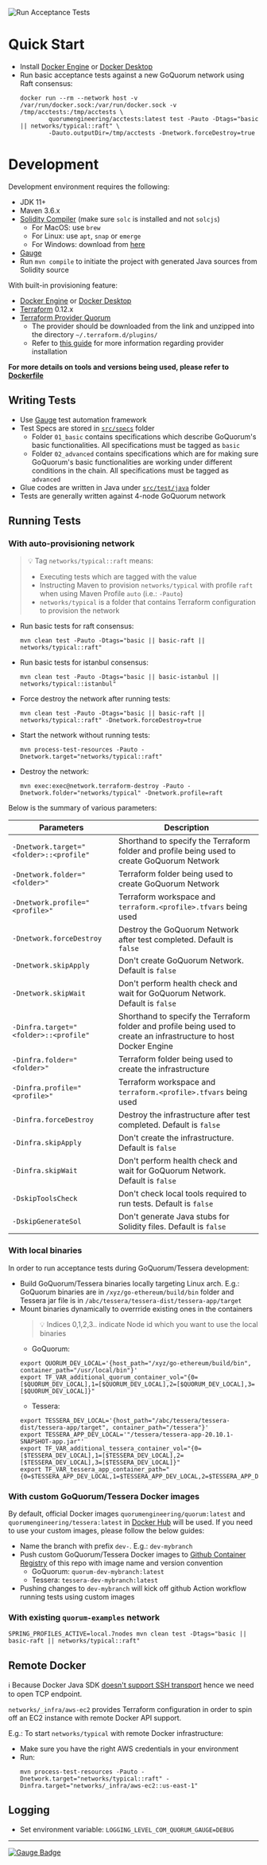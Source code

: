 ![Run Acceptance Tests](https://github.com/jpmorganchase/quorum-acceptance-tests/workflows/Run%20Acceptance%20Tests/badge.svg?branch=master)

# Quick Start

- Install [Docker Engine](https://docs.docker.com/engine/) or [Docker Desktop](https://www.docker.com/products/docker-desktop)
- Run basic acceptance tests against a new GoQuorum network using Raft consensus:
    ```
    docker run --rm --network host -v /var/run/docker.sock:/var/run/docker.sock -v /tmp/acctests:/tmp/acctests \
            quorumengineering/acctests:latest test -Pauto -Dtags="basic || networks/typical::raft" \
            -Dauto.outputDir=/tmp/acctests -Dnetwork.forceDestroy=true
    ```

# Development

Development environment requires the following:

- JDK 11+
- Maven 3.6.x
- [Solidity Compiler](https://solidity.readthedocs.io/en/latest/installing-solidity.html) (make sure `solc` is installed and not `solcjs`)
  - For MacOS: use `brew`
  - For Linux: use `apt`, `snap` or `emerge`
  - For Windows: download from [here](https://github.com/ethereum/solidity/releases)
- [Gauge](https://gauge.org/get_started)
- Run `mvn compile` to initiate the project with generated Java sources from Solidity source

With built-in provisioning feature:
- [Docker Engine](https://docs.docker.com/engine/) or [Docker Desktop](https://www.docker.com/products/docker-desktop)
- [Terraform](https://terraform.io) 0.12.x
- [Terraform Provider Quorum](https://bintray.com/quorumengineering/terraform/terraform-provider-quorum)
   - The provider should be downloaded from the link and unzipped into the directory `~/.terraform.d/plugins/`
   - Refer to [this guide](https://www.terraform.io/docs/configuration/providers.html#third-party-plugins) for more information regarding provider installation
  
**For more details on tools and versions being used, please refer to [Dockerfile](Dockerfile)**

## Writing Tests

- Use [Gauge](https://github.com/getgauge/gauge) test automation framework
- Test Specs are stored in [`src/specs`](src/specs) folder
  - Folder `01_basic` contains specifications which describe GoQuorum's basic functionalities. All specifications must be tagged as `basic`
  - Folder `02_advanced` contains specifications which are for making sure GoQuorum's basic functionalities are working under different conditions in the chain. All specifications must be tagged as `advanced`
- Glue codes are written in Java under [`src/test/java`](src/test/java) folder
- Tests are generally written against 4-node GoQuorum network

## Running Tests

### With auto-provisioning network

> :bulb: Tag `networks/typical::raft` means:
> - Executing tests which are tagged with the value
> - Instructing Maven to provision `networks/typical` with profile `raft` when using Maven Profile `auto` (i.e.: `-Pauto`)
> - `networks/typical` is a folder that contains Terraform configuration to provision the network

- Run basic tests for raft consensus: 
    ```
    mvn clean test -Pauto -Dtags="basic || basic-raft || networks/typical::raft"
    ```
- Run basic tests for istanbul consensus:
    ```
    mvn clean test -Pauto -Dtags="basic || basic-istanbul || networks/typical::istanbul"
    ```
- Force destroy the network after running tests:
    ```
    mvn clean test -Pauto -Dtags="basic || basic-raft || networks/typical::raft" -Dnetwork.forceDestroy=true
    ```
- Start the network without running tests:
    ```
    mvn process-test-resources -Pauto -Dnetwork.target="networks/typical::raft"
    ```
- Destroy the network:
    ```
    mvn exec:exec@network.terraform-destroy -Pauto -Dnetwork.folder="networks/typical" -Dnetwork.profile=raft
    ```

Below is the summary of various parameters:

| Parameters | Description |
|------------|-------------|
| `-Dnetwork.target="<folder>::<profile"` | Shorthand to specify the Terraform folder and profile being used to create GoQuorum Network |
| `-Dnetwork.folder="<folder>"` | Terraform folder being used to create GoQuorum Network |
| `-Dnetwork.profile="<profile>"` | Terraform workspace and `terraform.<profile>.tfvars` being used |
| `-Dnetwork.forceDestroy` | Destroy the GoQuorum Network after test completed. Default is `false` |
| `-Dnetwork.skipApply` | Don't create GoQuorum Network. Default is `false` |
| `-Dnetwork.skipWait` | Don't perform health check and wait for GoQuorum Network. Default is `false` |
| `-Dinfra.target="<folder>::<profile"` | Shorthand to specify the Terraform folder and profile being used to create an infrastructure to host Docker Engine |
| `-Dinfra.folder="<folder>"` | Terraform folder being used to create the infrastructure |
| `-Dinfra.profile="<profile>"` | Terraform workspace and `terraform.<profile>.tfvars` being used |
| `-Dinfra.forceDestroy` | Destroy the infrastructure after test completed. Default is `false` |
| `-Dinfra.skipApply` | Don't create the infrastructure. Default is `false` |
| `-Dinfra.skipWait` | Don't perform health check and wait for GoQuorum Network. Default is `false` |
| `-DskipToolsCheck` | Don't check local tools required to run tests. Default is `false` |
| `-DskipGenerateSol` | Don't generate Java stubs for Solidity files. Default is `false` |

### With local binaries

In order to run acceptance tests during GoQuorum/Tessera development:

- Build GoQuorum/Tessera binaries locally targeting Linux arch.
  E.g.: GoQuorum binaries are in `/xyz/go-ethereum/build/bin` folder and Tessera jar file is in `/abc/tessera/tessera-dist/tessera-app/target`
- Mount binaries dynamically to overrride existing ones in the containers
  > :bulb: Indices 0,1,2,3.. indicate Node id which you want to use the local binaries
  - GoQuorum:
  ```
  export QUORUM_DEV_LOCAL='{host_path="/xyz/go-ethereum/build/bin", container_path="/usr/local/bin"}'
  export TF_VAR_additional_quorum_container_vol="{0=[$QUORUM_DEV_LOCAL],1=[$QUORUM_DEV_LOCAL],2=[$QUORUM_DEV_LOCAL],3=[$QUORUM_DEV_LOCAL]}"
  ````
  - Tessera:
  ```
  export TESSERA_DEV_LOCAL='{host_path="/abc/tessera/tessera-dist/tessera-app/target", container_path="/tessera"}'
  export TESSERA_APP_DEV_LOCAL='"/tessera/tessera-app-20.10.1-SNAPSHOT-app.jar"'
  export TF_VAR_additional_tessera_container_vol="{0=[$TESSERA_DEV_LOCAL],1=[$TESSERA_DEV_LOCAL],2=[$TESSERA_DEV_LOCAL],3=[$TESSERA_DEV_LOCAL]}"
  export TF_VAR_tessera_app_container_path="{0=$TESSERA_APP_DEV_LOCAL,1=$TESSERA_APP_DEV_LOCAL,2=$TESSERA_APP_DEV_LOCAL,3=$TESSERA_APP_DEV_LOCAL}"
  ```

### With custom GoQuorum/Tessera Docker images

By default, official Docker images `quorumengineering/quorum:latest` and `quorumengineering/tessera:latest` in [Docker Hub](https://hub.docker.com/u/quorumengineering) will be used.
If you need to use your custom images, please follow the below guides:

- Name the branch with prefix `dev-`. E.g.: `dev-mybranch`
- Push custom GoQuorum/Tessera Docker images to [Github Container Registry](https://docs.github.com/en/packages/guides/pushing-and-pulling-docker-images) of this repo with image name and version convention
  - GoQuorum: `quorum-dev-mybranch:latest`
  - Tessera: `tessera-dev-mybranch:latest`
- Pushing changes to `dev-mybranch` will kick off github Action workflow running tests using custom images

### With existing `quorum-examples` network

```
SPRING_PROFILES_ACTIVE=local.7nodes mvn clean test -Dtags="basic || basic-raft || networks/typical::raft"
```

## Remote Docker

:information_source: Because Docker Java SDK [doesn't support SSH transport](https://github.com/docker-java/docker-java/issues/1130) hence we need to open TCP endpoint. 

`networks/_infra/aws-ec2` provides Terraform configuration in order to spin off an EC2 instance with remote Docker API
support.

E.g.: To start `networks/typical` with remote Docker infrastructure:

- Make sure you have the right AWS credentials in your environment
- Run: 
    ```
    mvn process-test-resources -Pauto -Dnetwork.target="networks/typical::raft" -Dinfra.target="networks/_infra/aws-ec2::us-east-1"
    ```

## Logging

- Set environment variable: `LOGGING_LEVEL_COM_QUORUM_GAUGE=DEBUG`

------

[![Gauge Badge](https://gauge.org/Gauge_Badge.svg)](https://gauge.org)

